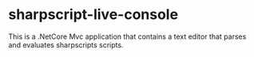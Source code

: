 # sharpscript-live-console
This is a .NetCore Mvc application that contains a text editor that parses and evaluates sharpscripts scripts.
